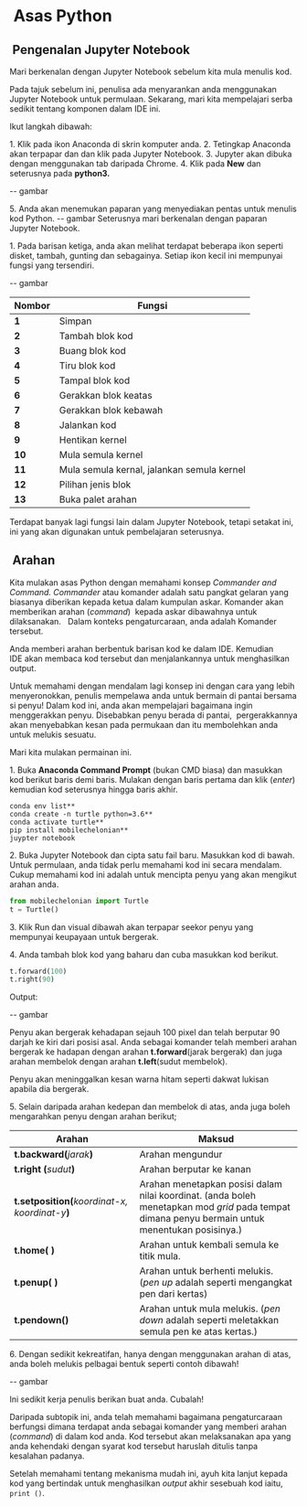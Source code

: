 #  **Asas Python**

##  **Pengenalan Jupyter Notebook**

Mari berkenalan dengan Jupyter Notebook sebelum kita mula menulis kod.

Pada tajuk sebelum ini, penulisa ada menyarankan anda menggunakan Jupyter Notebook untuk permulaan. Sekarang, mari kita mempelajari serba sedikit tentang komponen dalam IDE ini.

Ikut langkah dibawah:

1. Klik pada ikon Anaconda di skrin komputer anda.
2. Tetingkap Anaconda akan terpapar dan dan klik pada Jupyter Notebook.
3. Jupyter akan dibuka dengan menggunakan tab daripada Chrome.
4. Klik pada **New** dan seterusnya pada **python3.**

-- gambar

5. Anda akan menemukan paparan yang menyediakan pentas untuk menulis kod Python.
-- gambar
Seterusnya mari berkenalan dengan paparan Jupyter Notebook.

1. Pada barisan ketiga, anda akan melihat terdapat beberapa ikon seperti disket, tambah, gunting dan sebagainya. Setiap ikon kecil ini mempunyai fungsi yang tersendiri.

-- gambar

| **Nombor** | **Fungsi** |
| ---- | ---- |
| **1** | Simpan |
| **2** | Tambah blok kod |
| **3** | Buang blok kod |
| **4** | Tiru blok kod |
| **5** | Tampal blok kod |
| **6** | Gerakkan blok keatas |
| **7** | Gerakkan blok kebawah |
| **8** | Jalankan kod |
| **9** | Hentikan kernel |
| **10** | Mula semula kernel |
| **11** | Mula semula kernal, jalankan semula kernel |
| **12** | Pilihan jenis blok |
| **13** | Buka palet arahan |

Terdapat banyak lagi fungsi lain dalam Jupyter Notebook, tetapi setakat ini, ini yang akan digunakan untuk pembelajaran seterusnya.

##  **Arahan**

Kita mulakan asas Python dengan memahami konsep _Commander and Command. Commander_ atau komander adalah satu pangkat gelaran yang biasanya diberikan kepada ketua dalam kumpulan askar. Komander akan memberikan arahan (_command_)  kepada askar dibawahnya untuk dilaksanakan.
 
Dalam konteks pengaturcaraan, anda adalah Komander tersebut.

Anda memberi arahan berbentuk barisan kod ke dalam IDE. Kemudian IDE akan membaca kod tersebut dan menjalankannya untuk menghasilkan output.

Untuk memahami dengan mendalam lagi konsep ini dengan cara yang lebih menyeronokkan, penulis mempelawa anda untuk bermain di pantai bersama si penyu! Dalam kod ini, anda akan mempelajari bagaimana ingin menggerakkan penyu. Disebabkan penyu berada di pantai,  pergerakkannya akan menyebabkan kesan pada permukaan dan itu membolehkan anda untuk melukis sesuatu.

Mari kita mulakan permainan ini.

1. Buka **Anaconda Command Prompt** (bukan CMD biasa) dan masukkan kod berikut baris demi baris. Mulakan dengan baris pertama dan klik (_enter_) kemudian kod seterusnya hingga baris akhir.

```
conda env list**
conda create -n turtle python=3.6**
conda activate turtle**
pip install mobilechelonian**
juypter notebook
```
2. Buka Jupyter Notebook dan cipta satu fail baru. Masukkan kod di bawah. Untuk permulaan, anda tidak perlu memahami kod ini secara mendalam. Cukup memahami kod ini adalah untuk mencipta penyu yang akan mengikut arahan anda.

```python
from mobilechelonian import Turtle
t = Turtle()
```
3. Klik Run dan visual dibawah akan terpapar seekor penyu yang mempunyai keupayaan untuk bergerak.

4. Anda tambah blok kod yang baharu dan cuba masukkan kod berikut.

```python
t.forward(100)
t.right(90)
```

Output:

-- gambar

Penyu akan bergerak kehadapan sejauh 100 pixel dan telah berputar 90 darjah ke kiri dari posisi asal. Anda sebagai komander telah memberi arahan bergerak ke hadapan dengan arahan **t.forward**(jarak bergerak) dan juga arahan membelok dengan arahan **t.left**(sudut membelok).

Penyu akan meninggalkan kesan warna hitam seperti dakwat lukisan apabila dia bergerak.

5. Selain daripada arahan kedepan dan membelok di atas, anda juga boleh mengarahkan penyu dengan arahan berikut;

| **Arahan** | **Maksud** |
| ---- | ---- |
| **t.backward(**_jarak_**)** | Arahan mengundur |
| **t.right (**_sudut_**)** | Arahan berputar ke kanan |
| **t.setposition(**_koordinat-x, koordinat-y_**)** | Arahan menetapkan posisi dalam nilai koordinat. (anda boleh menetapkan mod _grid_ pada tempat dimana penyu bermain untuk menentukan posisinya.) |
| **t.home( )** | Arahan untuk kembali semula ke titik mula. |
| **t.penup( )** | Arahan untuk berhenti melukis. (_pen up_ adalah seperti mengangkat pen dari kertas) |
| **t.pendown()** | Arahan untuk mula melukis. (_pen down_ adalah seperti meletakkan semula pen ke atas kertas.) |

6. Dengan sedikit kekreatifan, hanya dengan menggunakan arahan di atas, anda boleh melukis pelbagai bentuk seperti contoh dibawah!

-- gambar

Ini sedikit kerja penulis berikan buat anda. Cubalah!

Daripada subtopik ini, anda telah memahami bagaimana pengaturcaraan berfungsi dimana terdapat anda sebagai komander yang memberi arahan (_command_) di dalam kod anda. Kod tersebut akan melaksanakan apa yang anda kehendaki dengan syarat kod tersebut haruslah ditulis tanpa kesalahan padanya.

Setelah memahami tentang mekanisma mudah ini, ayuh kita lanjut kepada kod yang bertindak untuk menghasilkan _output_ akhir sesebuah kod iaitu, `print ()`.